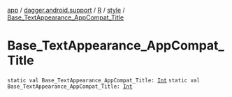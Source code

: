 [app](../../../index.md) / [dagger.android.support](../../index.md) / [R](../index.md) / [style](index.md) / [Base_TextAppearance_AppCompat_Title](./-base_-text-appearance_-app-compat_-title.md)

# Base_TextAppearance_AppCompat_Title

`static val Base_TextAppearance_AppCompat_Title: `[`Int`](https://kotlinlang.org/api/latest/jvm/stdlib/kotlin/-int/index.html)
`static val Base_TextAppearance_AppCompat_Title: `[`Int`](https://kotlinlang.org/api/latest/jvm/stdlib/kotlin/-int/index.html)